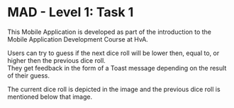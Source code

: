 # MAD - Level 1: Task 1

This Mobile Application is developed as part of the introduction to the Mobile Application Development Course at HvA.

Users can try to guess if the next dice roll will be lower then, equal to, or higher then the previous dice roll.  
They get feedback in the form of a Toast message depending on the result of their guess.

The current dice roll is depicted in the image and the previous dice roll is mentioned below that image.
